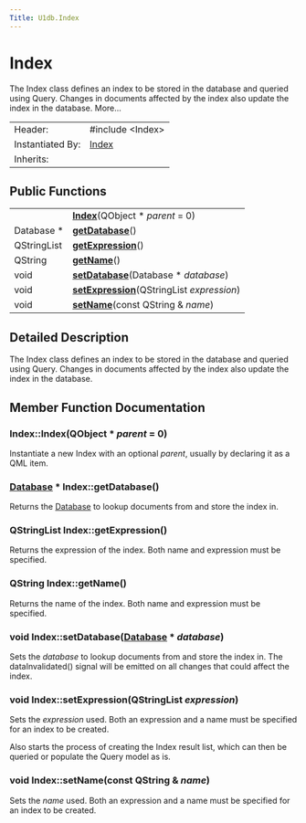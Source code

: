 ```yaml
---
Title: U1db.Index
---
```

        
Index
=====

The Index class defines an index to be stored in the database and queried using Query. Changes in documents affected by the index also update the index in the database. More...

|                  |                                                               |
|------------------|---------------------------------------------------------------|
| Header:          | <span class="preprocessor">\#include &lt;Index&gt;</span>     |
| Instantiated By: | [Index](../../../../apps/qml/sdk-14.10/U1db.Index.md) |
| Inherits:        |                                                               |

<span id="public-functions"></span>
Public Functions
----------------

|             |                                                                         |
|-------------|-------------------------------------------------------------------------|
|             | **[Index](#Index)**(QObject \* *parent* = 0)                  |
| Database \* | **[getDatabase](#getDatabase)**()                             |
| QStringList | **[getExpression](#getExpression)**()                         |
| QString     | **[getName](#getName)**()                                     |
| void        | **[setDatabase](#setDatabase)**(Database \* *database*)       |
| void        | **[setExpression](#setExpression)**(QStringList *expression*) |
| void        | **[setName](#setName)**(const QString & *name*)               |

<span id="details"></span>
Detailed Description
--------------------

The Index class defines an index to be stored in the database and queried using Query. Changes in documents affected by the index also update the index in the database.

Member Function Documentation
-----------------------------

### <span id="Index"></span>Index::<span class="name">Index</span>(<span class="type">QObject</span> \* *parent* = 0)

Instantiate a new Index with an optional *parent*, usually by declaring it as a QML item.

### <span id="getDatabase"></span><span class="type">[Database](../../../../apps/qml/sdk-14.10/U1db.Database.md)</span> \* Index::<span class="name">getDatabase</span>()

Returns the [Database](../../../../apps/qml/sdk-14.10/U1db.Database.md) to lookup documents from and store the index in.

### <span id="getExpression"></span><span class="type">QStringList</span> Index::<span class="name">getExpression</span>()

Returns the expression of the index. Both name and expression must be specified.

### <span id="getName"></span><span class="type">QString</span> Index::<span class="name">getName</span>()

Returns the name of the index. Both name and expression must be specified.

### <span id="setDatabase"></span><span class="type">void</span> Index::<span class="name">setDatabase</span>(<span class="type">[Database](../../../../apps/qml/sdk-14.10/U1db.Database.md)</span> \* *database*)

Sets the *database* to lookup documents from and store the index in. The dataInvalidated() signal will be emitted on all changes that could affect the index.

### <span id="setExpression"></span><span class="type">void</span> Index::<span class="name">setExpression</span>(<span class="type">QStringList</span> *expression*)

Sets the *expression* used. Both an expression and a name must be specified for an index to be created.

Also starts the process of creating the Index result list, which can then be queried or populate the Query model as is.

### <span id="setName"></span><span class="type">void</span> Index::<span class="name">setName</span>(const <span class="type">QString</span> & *name*)

Sets the *name* used. Both an expression and a name must be specified for an index to be created.

